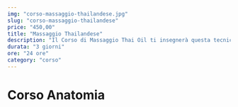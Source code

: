```yaml
---
img: "corso-massaggio-thailandese.jpg"
slug: "corso-massaggio-thailandese"
price: "450,00"
title: "Massaggio Thailandese"
description: "Il Corso di Massaggio Thai Oil ti insegnerà questa tecnica derivata dal concetto della medicina tradizionale cinese ma svolto con olio e praticato sul lettino. Questa tipologia di massaggio è strutturata con una sequenza di manovre atte alla stimolazione delle linee energetiche, liberandole da eventuali blocchi e permettendo all'energia di rivitalizzarsi, riprendendo così il suo fluire libero."
durata: "3 giorni"
ore: "24 ore"
category: "corso"
---
```


# Corso Anatomia
